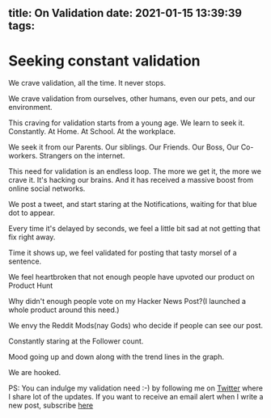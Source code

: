title: On Validation
date: 2021-01-15 13:39:39
tags:
---
# Seeking constant validation

We crave validation, all the time. It never stops.

We crave validation from ourselves, other humans, even our pets, and our environment.

This craving for validation starts from a young age. We learn to seek it. Constantly. At Home. At School. At the workplace.

We seek it from our Parents. Our siblings. Our Friends. Our Boss, Our Co-workers. Strangers on the internet.

This need for validation is an endless loop. The more we get it, the more we crave it.  It's hacking our brains. And it has received a massive boost from online social networks.

We post a tweet, and start staring at the Notifications, waiting for that blue dot to appear. 

Every time it's delayed by seconds, we feel a little bit sad at not getting that fix right away. 

Time it shows up, we feel validated for posting that tasty morsel of a sentence.

We feel heartbroken that not enough people have upvoted our product on Product Hunt

Why didn't enough people vote on my Hacker News Post?(I launched a whole product around this need.)

We envy the Reddit Mods(nay Gods) who decide if people can see our post. 

Constantly staring at the Follower count.

Mood going up and down along with the trend lines in the graph.

We are hooked.

PS: You can indulge my validation need :-) by following me on [Twitter](https://twitter.com/harishkgarg) where I share lot of the updates. If you want to receive an email alert when I write a new post, subscribe [here](https://marvelous-experimenter-4753.ck.page/f3e3f76dd0)